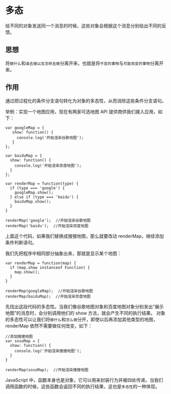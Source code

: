 # 多态

给不同的对象发送同一个消息的时候，这些对象会根据这个消息分别给出不同的反馈。

## 思想

将`做什么`和`谁去做以及怎样去做`分离开来，也就是将`不变的事物`与`可能改变的事物`分离开来。

## 作用

通过把过程化的条件分支语句转化为对象的多态性，从而消除这些条件分支语句。

举例：实现一个地图应用，现在有两家可选地图 API 提供商供我们接入应用，如下：

```
var googleMap = {
   show: function() {
     console.log('开始渲染谷歌地图');
   }
};

var baiduMap = {
  show: function() {
    console.log('开始渲染百度地图');
  }
};

var renderMap = function(type) {
  if (type === 'google') {
    googleMap.show();
  } else if (type === 'baidu') {
    baiduMap.show();
  }
}

renderMap('google');  //开始渲染谷歌地图
renderMap('baidu');  //开始渲染百度地图

```
上面这个代码，如果我们替换成搜搜地图，那么就要改动 renderMap，继续添加条件判断语句。

我们先把程序中相同部分抽象出来，那就是显示某个地图：

```
var renderMap = function(map) {
  if (map.show instanceof Function) {
    map.show();
  }
}

renderMap(googleMap);  //开始渲染谷歌地图
renderMap(baiduMap);  //开始渲染百度地图

```
先找出这段代码的多态性。当我们像谷歌地图对象和百度地图对象分别发出“展示地图”的消息时，会分别调用他们的 show 方法，就会产生不同的执行结果。
对象的多态性可以让我们将`做什么`和`怎么做`分开，即使以后再添加其他类型的地图，renderMap 依然不需要做任何改变，如下：

```
//添加搜搜地图
var sosoMap = {
  show: function() {
    console.log('开始渲染搜搜地图');
  }  
}

renderMap(sosoMap);  //开始渲染搜搜地图
```

JavaScript 中，函数本身也是对象，它可以用来封装行为并被四处传递。当我们调用函数的时候，这些函数会返回不同的执行结果，这也是`多态性`的一种体现。

